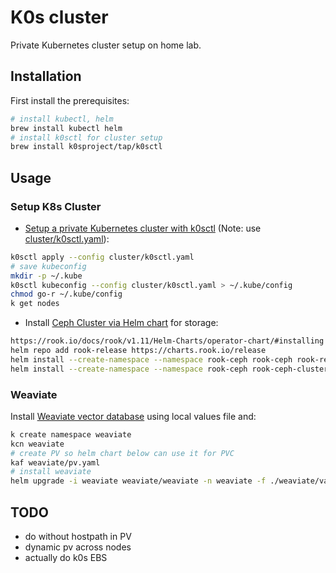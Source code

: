 # K0s cluster

Private Kubernetes cluster setup on home lab.

## Installation

First install the prerequisites:

```bash
# install kubectl, helm
brew install kubectl helm
# install k0sctl for cluster setup
brew install k0sproject/tap/k0sctl
```

## Usage

### Setup K8s Cluster

- [Setup a private Kubernetes cluster with k0sctl](https://kengz.gitbook.io/blog/setting-up-a-private-kubernetes-cluster-with-k0sctl) (Note: use [cluster/k0sctl.yaml](./cluster/k0sctl.yaml)):

```bash
k0sctl apply --config cluster/k0sctl.yaml
# save kubeconfig
mkdir -p ~/.kube
k0sctl kubeconfig --config cluster/k0sctl.yaml > ~/.kube/config
chmod go-r ~/.kube/config
k get nodes
```

- Install [Ceph Cluster via Helm chart](https://rook.io/docs/rook/v1.11/Helm-Charts/helm-charts/) for storage:

```bash
https://rook.io/docs/rook/v1.11/Helm-Charts/operator-chart/#installing
helm repo add rook-release https://charts.rook.io/release
helm install --create-namespace --namespace rook-ceph rook-ceph rook-release/rook-ceph
helm install --create-namespace --namespace rook-ceph rook-ceph-cluster --set operatorNamespace=rook-ceph rook-release/rook-ceph-cluster
```

### Weaviate

Install [Weaviate vector database](https://weaviate.io/developers/weaviate/installation/kubernetes) using local values file and:

```bash
k create namespace weaviate
kcn weaviate
# create PV so helm chart below can use it for PVC
kaf weaviate/pv.yaml
# install weaviate
helm upgrade -i weaviate weaviate/weaviate -n weaviate -f ./weaviate/values.yaml
```

## TODO

- do without hostpath in PV
- dynamic pv across nodes
- actually do k0s EBS
